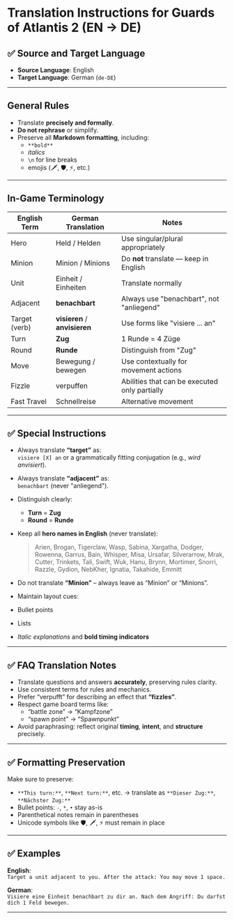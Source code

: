 # Translation Instructions for Guards of Atlantis 2 (EN → DE)

## ✅ Source and Target Language

- **Source Language**: English
- **Target Language**: German (`de-DE`)

---

## General Rules

- Translate **precisely and formally**.
- **Do not rephrase** or simplify.
- Preserve all **Markdown formatting**, including:
  - `**bold**`
  - _italics_
  - `\n` for line breaks
  - emojis (🗡️, 🛡️, ⚡, etc.)

---

## In-Game Terminology

| English Term  | German Translation            | Notes                                         |
| ------------- | ----------------------------- | --------------------------------------------- |
| Hero          | Held / Helden                 | Use singular/plural appropriately             |
| Minion        | Minion / Minions              | Do **not** translate — keep in English        |
| Unit          | Einheit / Einheiten           | Translate normally                            |
| Adjacent      | **benachbart**                | Always use "benachbart", not "anliegend"      |
| Target (verb) | **visieren** / **anvisieren** | Use forms like "visiere ... an"               |
| Turn          | **Zug**                       | 1 Runde = 4 Züge                              |
| Round         | **Runde**                     | Distinguish from "Zug"                        |
| Move          | Bewegung / bewegen            | Use contextually for movement actions         |
| Fizzle        | verpuffen                     | Abilities that can be executed only partially |
| Fast Travel   | Schnellreise                  | Alternative movement                          |

---

## ✅ Special Instructions

- Always translate **“target”** as:  
  `visiere [X] an` or a grammatically fitting conjugation (e.g., _wird anvisiert_).
- Always translate **“adjacent”** as:  
  `benachbart` (never "anliegend").

- Distinguish clearly:

  - **Turn** = **Zug**
  - **Round** = **Runde**

- Keep all **hero names in English** (never translate):

  > Arien, Brogan, Tigerclaw, Wasp, Sabina, Xargatha, Dodger, Rowenna, Garrus, Bain, Whisper,
  > Misa, Ursafar, Silverarrow, Mrak, Cutter, Trinkets, Tali, Swift, Wuk, Hanu, Brynn,
  > Mortimer, Snorri, Razzle, Gydion, NebKher, Ignatia, Takahide, Emmitt

- Do not translate **“Minion”** – always leave as “Minion” or “Minions”.

- Maintain layout cues:
- Bullet points
- Lists
- _Italic explanations_ and **bold timing indicators**

---

## ✅ FAQ Translation Notes

- Translate questions and answers **accurately**, preserving rules clarity.
- Use consistent terms for rules and mechanics.
- Prefer “verpufft” for describing an effect that **“fizzles”**.
- Respect game board terms like:
  - “battle zone” → “Kampfzone”
  - “spawn point” → “Spawnpunkt”
- Avoid paraphrasing: reflect original **timing**, **intent**, and **structure** precisely.

---

## ✅ Formatting Preservation

Make sure to preserve:

- `**This turn:**`, `**Next turn:**`, etc. → translate as `**Dieser Zug:**`, `**Nächster Zug:**`
- Bullet points: `-`, `*`, `•` stay as-is
- Parenthetical notes remain in parentheses
- Unicode symbols like 🛡️, 🗡️, ⚡ must remain in place

---

## ✅ Examples

**English**:  
`Target a unit adjacent to you. After the attack: You may move 1 space.`

**German**:  
`Visiere eine Einheit benachbart zu dir an. Nach dem Angriff: Du darfst dich 1 Feld bewegen.`

---
